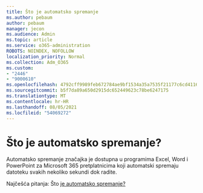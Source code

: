 ```yaml
---
title: Što je automatsko spremanje
ms.author: pebaum
author: pebaum
manager: jecon
ms.audience: Admin
ms.topic: article
ms.service: o365-administration
ROBOTS: NOINDEX, NOFOLLOW
localization_priority: Normal
ms.collection: Adm_O365
ms.custom:
- "2446"
- "9000610"
ms.openlocfilehash: 4792cff9989feb672784ae9bf1534a35a7535f21177c6cd41169796536fb41ce
ms.sourcegitcommit: b5f7da89a650d2915dc652449623c78be6247175
ms.translationtype: MT
ms.contentlocale: hr-HR
ms.lasthandoff: 08/05/2021
ms.locfileid: "54069272"
---
```

# <a name="what-is-autosave"></a>Što je automatsko spremanje?

Automatsko spremanje značajka je dostupna u programima Excel, Word i PowerPoint za Microsoft 365 pretplatnicima koji automatski spremaju datoteku svakih nekoliko sekundi dok radite. 

Najčešća pitanja: Što [je automatsko spremanje?](https://support.office.com/article/6d6bd723-ebfd-4e40-b5f6-ae6e8088f7a5)